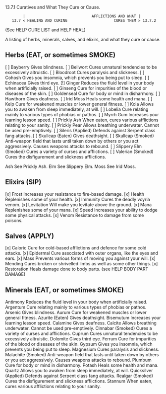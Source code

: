 13.7.1 Curatives and What They Cure or Cause.

            |                              AFFLICTIONS AND WHAT |
       13.7 < HEALING AND CURING                     CURES THEM > 13.7.2

(See HELP CURE LIST and HELP HEAL)

A listing of herbs, minerals, salves, and elixirs, and what they cure or cause.

Herbs (EAT, or sometimes SMOKE)
-------------------------------
[ ] Bayberry      Gives blindness.
[ ] Bellwort      Cures unnatural tendencies to be excessively altruistic.
[ ] Bloodroot     Cures paralysis and slickness.
[ ] Cohosh        Gives you insomnia, which prevents you being put to sleep.
[ ] Echinacea     Gives third eye.
[!] Ginger        Reduces the fluid level in your body when artificially raised.
[ ] Ginseng       Cure for impurities of the blood or diseases of the skin.
[ ] Goldenseal    Cure for body or mind in disharmony.
[ ] Hawthorn      Gives deafness.
[ ] Irid Moss     Heals some health and mana.
[ ] Kelp          Cure for weakened muscles or lower general fitness.
[ ] Kola          Allows you to awaken from sleep immediately, at will.
[ ] Lobelia       Cure relating mainly to various types of phobias or pathos.
[ ] Myrrh Gum     Increases your learning lesson speed.
[ ] Prickly Ash   When eaten, cures various afflictions relating to your sanity.
[ ] Prickly Pear  Allows breathing underwater. Cannot be used pre-emptively.
[ ] Sileris       (Applied) Defends against Serpent class fang attacks.
[ ] Skullcap      (Eaten) Gives deathsight.
[ ] Skullcap      (Smoked) Anti-weapon field that lasts until taken down by others
                  or you act aggressively. Causes weapons attacks to rebound.
[ ] Slippery Elm  (Smoked) Cures a variety of curses and afflictions.
[ ] Valerian      (Smoked) Cures the disfigurement and slickness afflictions.

Ash           See Prickly Ash.
Elm           See Slippery Elm.
Moss          See Irid Moss.


Elixirs (SIP)
-------------
[x] Frost         Increases your resistance to fire-based damage.
[x] Health        Replenishes some of your health.
[x] Immunity      Cures the deadly voyria venom.
[x] Levitation    Will make you levitate above the ground.
[x] Mana          Replenishes some of your mana.
[x] Speed         Increases your ability to dodge some physical attacks.
[x] Venom         Resistance to damage from some poisons.


Salves (APPLY)
--------------
[x] Caloric       Cure for cold-based afflictions and defence for some cold
                  attacks.
[x] Epidermal     Cure associated with outer organs, like the eyes and ears.
[x] Mass          Prevents various forms of moving you against your will.
[x] Mending       Cures broken or shrivelled limbs as well as some other things.
[x] Restoration   Heals damage done to body parts. (see HELP BODY PART DAMAGE)



Minerals (EAT, or sometimes SMOKE)
----------------------------------
Antimony      Reduces the fluid level in your body when artificially raised.
Argentum      Cure relating mainly to various types of phobias or pathos.
Arsenic       Gives blindness.
Aurum         Cure for weakened muscles or lower general fitness.
Azurite       (Eaten) Gives deathsight.
Bisemutum     Increases your learning lesson speed.
Calamine      Gives deafness.
Calcite       Allows breathing underwater. Cannot be used pre-emptively.
Cinnabar      (Smoked) Cures a variety of curses and afflictions.
Cuprum        Cures unnatural tendencies to be excessively altruistic.
Dolomite      Gives third eye.
Ferrum        Cure for impurities of the blood or diseases of the skin.
Gypsum        Gives you insomnia, which prevents you being put to sleep.
Magnesium     Cures paralysis and slickness.
Malachite     (Smoked) Anti-weapon field that lasts until taken down by others
              or you act aggressively. Causes weapons attacks to rebound.
Plumbum       Cure for body or mind in disharmony.
Potash        Heals some health and mana.
Quartz        Allows you to awaken from sleep immediately, at will.
Quicksilver   (Applied) Defends against Serpent class fang attacks.
Realgar       (Smoked) Cures the disfigurement and slickness afflictions.
Stannum       When eaten, cures various afflictions relating to your sanity.


